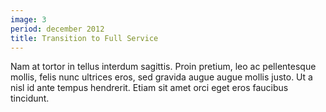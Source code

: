 ```yaml
---
image: 3
period: december 2012
title: Transition to Full Service
---
```

Nam at tortor in tellus interdum sagittis. Proin pretium, leo ac pellentesque mollis, felis nunc ultrices eros, sed gravida augue augue mollis justo. Ut a nisl id ante tempus hendrerit. Etiam sit amet orci eget eros faucibus tincidunt.
